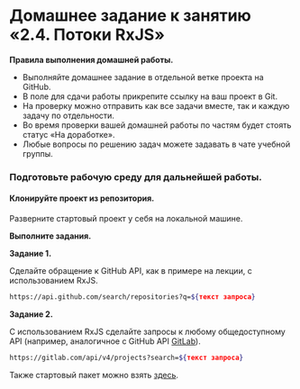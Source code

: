 # Домашнее задание к занятию «2.4. Потоки RxJS»

**Правила выполнения домашней работы.** 
* Выполняйте домашнее задание в отдельной ветке проекта на GitHub.
* В поле для сдачи работы прикрепите ссылку на ваш проект в Git.
* На проверку можно отправить как все задачи вместе, так и каждую задачу по отдельности. 
* Во время проверки вашей домашней работы по частям будет стоять статус «На доработке».
* Любые вопросы по решению задач можете задавать в чате учебной группы.

### Подготовьте рабочую среду для дальнейшей работы.

#### Клонируйте проект из репозитория.

Разверните стартовый проект у себя на локальной машине.

**Выполните задания.**

**Задание 1.**

Сделайте обращение к GitHub API, как в примере на лекции, с использованием RxJS. 
```sh
https://api.github.com/search/repositories?q=${текст запроса}
```

**Задание 2.**

С использованием RxJS сделайте запросы к любому общедоступному API (например, аналогичное с GitHub API [GitLab](https://docs.gitlab.com/ee/api/README.html#basic-usage)).
```sh
https://gitlab.com/api/v4/projects?search=${текст запроса}
```

Также стартовый пакет можно взять [здесь](https://github.com/denizen24/rxjs-ts-starter).
